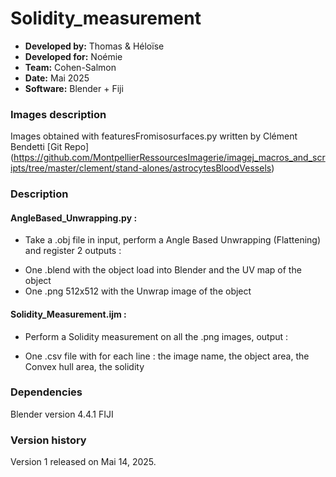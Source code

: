 # Solidity_measurement

* **Developed by:** Thomas & Héloïse
* **Developed for:** Noémie
* **Team:** Cohen-Salmon
* **Date:** Mai 2025
* **Software:** Blender + Fiji


### Images description

Images obtained with featuresFromisosurfaces.py written by Clément Bendetti [Git Repo] (https://github.com/MontpellierRessourcesImagerie/imagej_macros_and_scripts/tree/master/clement/stand-alones/astrocytesBloodVessels)

### Description

#### AngleBased_Unwrapping.py :

* Take a .obj file in input, perform a Angle Based Unwrapping (Flattening) and register 2 outputs :
- One .blend with the object load into Blender and the UV map of the object
- One .png 512x512 with the Unwrap image of the object

#### Solidity_Measurement.ijm :

* Perform a Solidity measurement on all the .png images, output :
- One .csv file with for each line : the image name, the object area, the Convex hull area, the solidity

### Dependencies

Blender version 4.4.1
FIJI

### Version history

Version 1 released on Mai 14, 2025.


